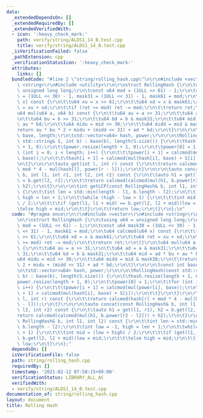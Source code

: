 ```yaml
---
data:
  _extendedDependsOn: []
  _extendedRequiredBy: []
  _extendedVerifiedWith:
  - icon: ':heavy_check_mark:'
    path: verify/string/ALDS1_14_B.test.cpp
    title: verify/string/ALDS1_14_B.test.cpp
  _isVerificationFailed: false
  _pathExtension: cpp
  _verificationStatusIcon: ':heavy_check_mark:'
  attributes:
    links: []
  bundledCode: "#line 2 \"string/rolling_hash.cpp\"\n\r\n#include <vector>\r\n#include\
    \ <string>\r\n#include <utility>\r\n\r\nstruct RollingHash {\r\n\tusing u64 =\
    \ unsigned long long;\r\n\tconst u64 mod = (1ULL << 61) - 1;\r\n\tconst u64 mask30\
    \ = (1ULL << 30) - 1, mask31 = (1ULL << 31) - 1, mask61 = mod;\r\n\tu64 calcmod(u64\
    \ x) const {\r\n\t\tu64 xu = x >> 61;\r\n\t\tu64 xd = x & mask61;\r\n\t\tu64 ret\
    \ = xu + xd;\r\n\t\tif (ret >= mod) ret -= mod;\r\n\t\treturn ret;\r\n\t}\r\n\t\
    u64 mul(u64 a, u64 b) const {\r\n\t\tu64 au = a >> 31;\r\n\t\tu64 ad = a & mask31;\r\
    \n\t\tu64 bu = b >> 31;\r\n\t\tu64 bd = b & mask31;\r\n\t\tu64 mid = ad * bu +\
    \ au * bd;\r\n\t\tu64 midu = mid >> 30;\r\n\t\tu64 midd = mid & mask30;\r\n\t\t\
    return au * bu * 2 + midu + (midd << 31) + ad * bd;\r\n\t}\r\n\r\n\tconst int\
    \ base, length;\r\n\tstd::vector<u64> hash, power;\r\n\r\n\tRollingHash(const\
    \ std::string& S, int b) : base(b), length(S.size()) {\r\n\t\thash.resize(length\
    \ + 1, 0);\r\n\t\tpower.resize(length + 1, 0);\r\n\t\tpower[0] = 1;\r\n\t\tfor\
    \ (int i = 0; i < length; i++) {\r\n\t\t\tpower[i + 1] = calcmod(mul(power[i],\
    \ base));\r\n\t\t\thash[i + 1] = calcmod(mul(hash[i], base) + S[i]);\r\n\t\t}\r\
    \n\t}\r\n\r\n\tauto get(int l, int r) const {\r\n\t\treturn calcmod(hash[r] +\
    \ mod * 4 - mul(hash[l], power[r - l]));\r\n\t}\r\n\r\n\tauto concat(const RollingHash&\
    \ b, int l1, int r1, int l2, int r2) const {\r\n\t\tauto h1 = get(l1, r1), h2\
    \ = b.get(l2, r2);\r\n\t\treturn calcmod(calcmod(mul(h1, b.power[r2 - l2])) +\
    \ h2);\r\n\t}\r\n\r\n\tint getLCP(const RollingHash& b, int l1, int l2) const\
    \ {\r\n\t\tint len = std::min(length - l1, b.length - l2);\r\n\t\tint low = -1,\
    \ high = len + 1;\r\n\t\twhile (high - low > 1) {\r\n\t\t\tint mid = (low + high)\
    \ / 2;\r\n\t\t\tif (get(l1, l1 + mid) == b.get(l2, l2 + mid))low = mid;\r\n\t\t\
    \telse high = mid;\r\n\t\t}\r\n\t\treturn low;\r\n\t}\r\n};\n"
  code: "#pragma once\r\n\r\n#include <vector>\r\n#include <string>\r\n#include <utility>\r\
    \n\r\nstruct RollingHash {\r\n\tusing u64 = unsigned long long;\r\n\tconst u64\
    \ mod = (1ULL << 61) - 1;\r\n\tconst u64 mask30 = (1ULL << 30) - 1, mask31 = (1ULL\
    \ << 31) - 1, mask61 = mod;\r\n\tu64 calcmod(u64 x) const {\r\n\t\tu64 xu = x\
    \ >> 61;\r\n\t\tu64 xd = x & mask61;\r\n\t\tu64 ret = xu + xd;\r\n\t\tif (ret\
    \ >= mod) ret -= mod;\r\n\t\treturn ret;\r\n\t}\r\n\tu64 mul(u64 a, u64 b) const\
    \ {\r\n\t\tu64 au = a >> 31;\r\n\t\tu64 ad = a & mask31;\r\n\t\tu64 bu = b >>\
    \ 31;\r\n\t\tu64 bd = b & mask31;\r\n\t\tu64 mid = ad * bu + au * bd;\r\n\t\t\
    u64 midu = mid >> 30;\r\n\t\tu64 midd = mid & mask30;\r\n\t\treturn au * bu *\
    \ 2 + midu + (midd << 31) + ad * bd;\r\n\t}\r\n\r\n\tconst int base, length;\r\
    \n\tstd::vector<u64> hash, power;\r\n\r\n\tRollingHash(const std::string& S, int\
    \ b) : base(b), length(S.size()) {\r\n\t\thash.resize(length + 1, 0);\r\n\t\t\
    power.resize(length + 1, 0);\r\n\t\tpower[0] = 1;\r\n\t\tfor (int i = 0; i < length;\
    \ i++) {\r\n\t\t\tpower[i + 1] = calcmod(mul(power[i], base));\r\n\t\t\thash[i\
    \ + 1] = calcmod(mul(hash[i], base) + S[i]);\r\n\t\t}\r\n\t}\r\n\r\n\tauto get(int\
    \ l, int r) const {\r\n\t\treturn calcmod(hash[r] + mod * 4 - mul(hash[l], power[r\
    \ - l]));\r\n\t}\r\n\r\n\tauto concat(const RollingHash& b, int l1, int r1, int\
    \ l2, int r2) const {\r\n\t\tauto h1 = get(l1, r1), h2 = b.get(l2, r2);\r\n\t\t\
    return calcmod(calcmod(mul(h1, b.power[r2 - l2])) + h2);\r\n\t}\r\n\r\n\tint getLCP(const\
    \ RollingHash& b, int l1, int l2) const {\r\n\t\tint len = std::min(length - l1,\
    \ b.length - l2);\r\n\t\tint low = -1, high = len + 1;\r\n\t\twhile (high - low\
    \ > 1) {\r\n\t\t\tint mid = (low + high) / 2;\r\n\t\t\tif (get(l1, l1 + mid) ==\
    \ b.get(l2, l2 + mid))low = mid;\r\n\t\t\telse high = mid;\r\n\t\t}\r\n\t\treturn\
    \ low;\r\n\t}\r\n};"
  dependsOn: []
  isVerificationFile: false
  path: string/rolling_hash.cpp
  requiredBy: []
  timestamp: '2021-02-12 07:58:15+09:00'
  verificationStatus: LIBRARY_ALL_AC
  verifiedWith:
  - verify/string/ALDS1_14_B.test.cpp
documentation_of: string/rolling_hash.cpp
layout: document
title: Rolling Hash
---
```

